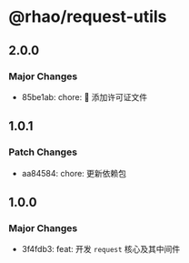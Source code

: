 # @rhao/request-utils

## 2.0.0

### Major Changes

- 85be1ab: chore: 🤖 添加许可证文件

## 1.0.1

### Patch Changes

- aa84584: chore: 更新依赖包

## 1.0.0

### Major Changes

- 3f4fdb3: feat: 开发 `request` 核心及其中间件
